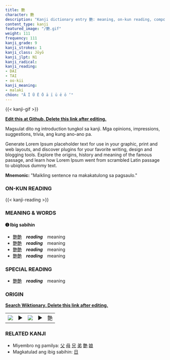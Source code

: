 ```yaml
---
title: 艶
character: 艶
description: "Kanji dictionary entry 艶: meaning, on-kun reading, compounds, origin, related kanji"
content_type: kanji
featured_image: "/艶.gif"
weight: 111
frequency: 111
kanji_grade: 9
kanji_strokes: 1
kanji_class: Jōyō
kanji_jlpt: N1
kanji_radical: 
kanji_reading: 
- DAI
- TAI
- oo-kii
kanji_meaning:
- malaki
chōon: "Ā Ī Ū Ē Ō ā ī ū ē ō ’"
---
```

[//]: # (Don't edit the line below. Kanji animated GIF code is automatically generated.)
{{< kanji-gif >}}

[//]: # (Edit below this line.)

**[Edit this at Github. Delete this link after editing.](https://github.com/tim0g/tim/tree/main/content/kanji/艶/index.md)**

Magsulat dito ng introduction tungkol sa kanji. Mga opinions, impressions, suggestions, trivia, ang kung ano-ano pa.

Generate Lorem Ipsum placeholder text for use in your graphic, print and web layouts, and discover plugins for your favorite writing, design and blogging tools. Explore the origins, history and meaning of the famous passage, and learn how Lorem Ipsum went from scrambled Latin passage to ubiqitous dummy text.
 
**Mnemonic:** "Maikling sentence na makakatulong sa pagsaulo."

### ON-KUN READING

[//]: # (Don't edit the line below. ON-KUN READING code is automatically generated.)
{{< kanji-reading >}}

### MEANING & WORDS

#### ➊ **Ibig sabihin**
  - [艶](../艶)[艶](../艶)　***reading***　meaning
  - [艶](../艶)[艶](../艶)　***reading***　meaning
  - [艶](../艶)[艶](../艶)　***reading***　meaning
  - [艶](../艶)[艶](../艶)　***reading***　meaning

### SPECIAL READING
  - [艶](../艶)[艶](../艶)　***reading***　meaning

### ORIGIN

**[Search Wiktionary. Delete this link after editing.](https://wiktionary.org/wiki/艶)**
<table class="kanji-table"><tr><td>
<img src="60px-艶-bronze.svg.png">
</td><td>▶</td><td>
<img src="60px-艶-oracle.svg.png">
</td><td>▶</td>
<td class="kanji-origin">艶</td>
</tr></table>

### RELATED KANJI
- Miyembro ng pamilya: [父](../父) [母](../母) [兄](../兄) [弟](../弟) [艶](../艶) [娘](../娘)
- Magkatulad ang ibig sabihin: [日](../日)
